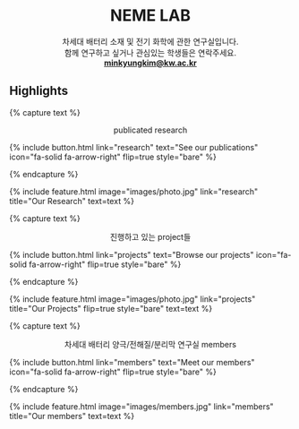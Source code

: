 ---
---

<div style="text-align:center;">

<h1><b>NEME LAB</b></h1>

차세대 배터리 소재 및 전기 화학에 관한 연구실입니다.<br>
함께 연구하고 싶거나 관심있는 학생들은 연락주세요.<br>
<b>minkyungkim@kw.ac.kr</b>

</div>

## Highlights

{% capture text %}

<div style="text-align:center;">
publicated research
</div>

{%
  include button.html
  link="research"
  text="See our publications"
  icon="fa-solid fa-arrow-right"
  flip=true
  style="bare"
%}

{% endcapture %}

{%
  include feature.html
  image="images/photo.jpg"
  link="research"
  title="Our Research"
  text=text
%}

{% capture text %}

<div style="text-align:center;">
진행하고 있는 project들
</div>

{%
  include button.html
  link="projects"
  text="Browse our projects"
  icon="fa-solid fa-arrow-right"
  flip=true
  style="bare"
%}

{% endcapture %}

{%
  include feature.html
  image="images/photo.jpg"
  link="projects"
  title="Our Projects"
  flip=true
  style="bare"
  text=text
%}

{% capture text %}

<div style="text-align:center;">
차세대 배터리 양극/전해질/분리막 연구실 members
</div>

{%
  include button.html
  link="members"
  text="Meet our members"
  icon="fa-solid fa-arrow-right"
  flip=true
  style="bare"
%}

{% endcapture %}

{%
  include feature.html
  image="images/members.jpg"
  link="members"
  title="Our members"
  text=text
%}
